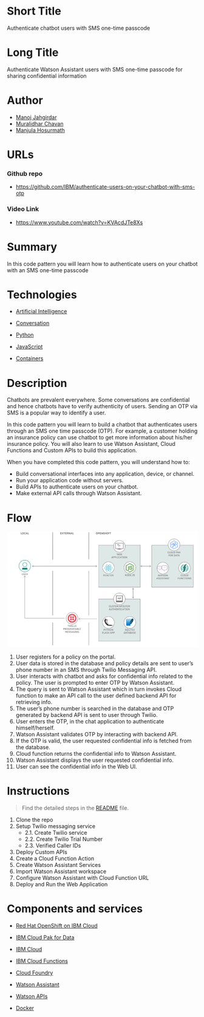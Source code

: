 # Short Title

Authenticate chatbot users with SMS one-time passcode

# Long Title

Authenticate Watson Assistant users with SMS one-time passcode for sharing confidential information


# Author
* [Manoj Jahgirdar](https://developer.ibm.com/profiles/manoj.jahgirdar/)
* [Muralidhar Chavan](https://developer.ibm.com/profiles/muralidhar.chavan/)
* [Manjula Hosurmath](https://developer.ibm.com/profiles/mhosurma/)

# URLs

### Github repo

- https://github.com/IBM/authenticate-users-on-your-chatbot-with-sms-otp

### Video Link

- https://www.youtube.com/watch?v=KVAcdJTe8Xs

# Summary

In this code pattern you will learn how to authenticate users on your chatbot with an SMS one-time passcode

# Technologies

* [Artificial Intelligence](https://developer.ibm.com/technologies/artificial-intelligence/) 

* [Conversation](https://developer.ibm.com/technologies/conversation/)

* [Python](https://developer.ibm.com/technologies/python)

* [JavaScript](https://developer.ibm.com/technologies/javascript/)

* [Containers](https://developer.ibm.com/technologies/containers/)


# Description

Chatbots are prevalent everywhere. Some conversations are confidential and hence chatbots have to verify authenticity of users. Sending an OTP via SMS is a popular way to identify a user. 

In this code pattern you will learn to build a chatbot that authenticates users through an SMS one time passcode (OTP). For example, a customer holding an insurance policy can use chatbot to get more information about his/her insurance policy. You will also learn to use Watson Assistant, Cloud Functions and Custom APIs to build this application.

When you have completed this code pattern, you will understand how to:

* Build conversational interfaces into any application, device, or channel.
* Run your application code without servers.
* Build APIs to authenticate users on your chatbot.
* Make external API calls through Watson Assistant.

# Flow

<!--add an image in this path-->
![architecture](doc/source/images/architecture.png)


1. User registers for a policy on the portal.
2. User data is stored in the database and policy details are sent to user’s phone number in an SMS through Twilio Messaging API.
3. User interacts with chatbot and asks for confidential info related to the policy. The user is prompted to enter OTP by Watson Assistant.
4. The query is sent to Watson Assistant which in turn invokes Cloud function to make an API call to the user defined backend API for retrieving info.
5. The user’s phone number is searched in the database and OTP generated by backend API is sent to user through Twilio.
6. User enters the OTP, in the chat application to authenticate himself/herself.
7. Watson Assistant validates OTP by interacting with backend API.
8. If the OTP is valid, the user requested confidential info is fetched from the database.
8. Cloud function returns the confidential info to Watson Assistant.
10. Watson Assistant displays the user requested confidential info.
11. User can see the confidential info in the Web UI.

# Instructions

> Find the detailed steps in the [README](https://github.com/IBM/authenticate-users-on-your-chatbot-with-sms-otp/blob/master/README.md) file.


1. Clone the repo
2. Setup Twilio messaging service
    - 2.1. Create Twilio service
    - 2.2. Create Twilio Trial Number
    - 2.3. Verified Caller IDs
3. Deploy Custom APIs
4. Create a Cloud Function Action
5. Create Watson Assistant Services
6. Import Watson Assistant workspace
7. Configure Watson Assistant with Cloud Function URL
8. Deploy and Run the Web Application

# Components and services

* [Red Hat OpenShift on IBM Cloud](https://developer.ibm.com/components/redhat-openshift-ibm-cloud/)

* [IBM Cloud Pak for Data](https://developer.ibm.com/components/cloud-pak-for-data/)

* [IBM Cloud](https://developer.ibm.com/components/cloud-ibm/)

* [IBM Cloud Functions](https://developer.ibm.com/components/ibm-cloud-functions/)

* [Cloud Foundry](https://developer.ibm.com/components/cloud-foundry/)

* [Watson Assistant](https://developer.ibm.com/components/watson-assistant/)

* [Watson APIs](https://developer.ibm.com/components/watson-apis/)

* [Docker](https://developer.ibm.com/components/docker/)
